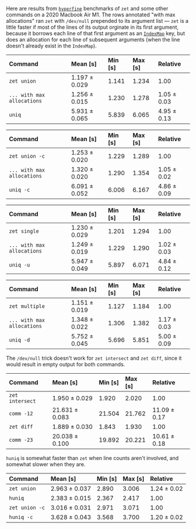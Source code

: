  Here are results from [`hyperfine`](https://github.com/sharkdp/hyperfine) benchmarks of `zet` and some other commands on a 2020 Macbook Air M1. The rows annotated "with max allocations" ran `zet` with `/dev/null` prepended to its argument list — `zet` is a little faster if most of the lines of its output orginate in its first argument, because it borrows each line of that first argument as an [`IndexMap`](https://github.com/bluss/indexmap/blob/master/README.md) key, but does an allocation for each line of subsequent arguments (when the line doesn't already exist in the `IndexMap`).

 Command                    | Mean [s]       | Min [s]| Max [s]| Relative 
:---                        |:---            |:---    |:---    |:---      
 `zet union`                | 1.197 ± 0.029  | 1.141  | 1.234  | 1.00 
 `... with max allocations` | 1.256 ± 0.015  | 1.230  | 1.278  | 1.05 ± 0.03 
 `uniq`                     | 5.931 ± 0.065  | 5.839  | 6.065  | 4.95 ± 0.13 

 Command                    | Mean [s]       | Min [s]| Max [s]| Relative 
:---                        |:---            |:---    |:---    |:---      
 `zet union -c`             | 1.253 ± 0.020  | 1.229  | 1.289  | 1.00 
 `... with max allocations` | 1.320 ± 0.020  | 1.290  | 1.354  | 1.05 ± 0.02 
 `uniq -c`                  | 6.091 ± 0.052  | 6.006  | 6.167  | 4.86 ± 0.09 

 Command                    | Mean [s]       | Min [s]| Max [s]| Relative 
:---                        |:---            |:---    |:---    |:---      
 `zet single`               | 1.230 ± 0.029  | 1.201  | 1.294  | 1.00 
 `... with max allocations` | 1.249 ± 0.019  | 1.229  | 1.290  | 1.02 ± 0.03 
 `uniq -u`                  | 5.947 ± 0.049  | 5.897  | 6.071  | 4.84 ± 0.12 

 Command                    | Mean [s]       | Min [s]| Max [s]| Relative 
:---                        |:---            |:---    |:---    |:---      
 `zet multiple`             | 1.151 ± 0.019  | 1.127  | 1.184  | 1.00 
 `... with max allocations` | 1.348 ± 0.022  | 1.306  | 1.382  | 1.17 ± 0.03 
 `uniq -d`                  | 5.752 ± 0.045  | 5.696  | 5.851  | 5.00 ± 0.09 

The `/dev/null` trick doesn't work for `zet intersect` and `zet diff`, since it would result in empty output for both commands.

 Command                    | Mean [s]       | Min [s]| Max [s]| Relative 
:---                        |:---            |:---    |:---    |:---      
 `zet intersect`            | 1.950 ± 0.029  | 1.920  | 2.020  | 1.00 
 `comm -12`                 | 21.631 ± 0.083 | 21.504 | 21.762 | 11.09 ± 0.17 
 `zet diff`                 | 1.889 ± 0.030  | 1.843  | 1.930  | 1.00 
 `comm -23`                 | 20.038 ± 0.100 | 19.892 | 20.221 | 10.61 ± 0.18 

 `huniq` is somewhat faster than `zet` when line counts aren't involved, and somewhat slower when they are.

 Command                    | Mean [s]       | Min [s]| Max [s]| Relative 
:---                        |:---            |:---    |:---    |:---      
 `zet union`                | 2.963 ± 0.037  | 2.890  | 3.006  | 1.24 ± 0.02 
 `huniq`                    | 2.383 ± 0.015  | 2.367  | 2.417  | 1.00 
 `zet union -c`             | 3.016 ± 0.031  | 2.971  | 3.071  | 1.00 
 `huniq -c`                 | 3.628 ± 0.043  | 3.568  | 3.700  | 1.20 ± 0.02 
